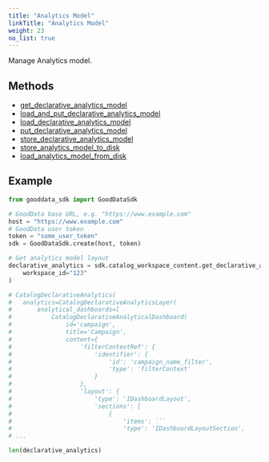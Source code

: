 ```yaml
---
title: "Analytics Model"
linkTitle: "Analytics Model"
weight: 23
no_list: true
---
```

Manage Analytics model.

## Methods

* [get_declarative_analytics_model](./get_declarative_analytics_model/)
* [load_and_put_declarative_analytics_model](./load_and_put_declarative_analytics_model/)
* [load_declarative_analytics_model](./load_declarative_analytics_model/)
* [put_declarative_analytics_model](./put_declarative_analytics_model/)
* [store_declarative_analytics_model](./store_declarative_analytics_model/)
* [store_analytics_model_to_disk](./store_analytics_model_to_disk/)
* [load_analytics_model_from_disk](./load_analytics_model_from_disk/)

## Example

```python
from gooddata_sdk import GoodDataSdk

# GoodData base URL, e.g. "https://www.example.com"
host = "https://www.example.com"
# GoodData user token
token = "some_user_token"
sdk = GoodDataSdk.create(host, token)

# Get analytics model layout
declarative_analytics = sdk.catalog_workspace_content.get_declarative_analytics_model(
    workspace_id="123"
)

# CatalogDeclarativeAnalytics(
#   analytics=CatalogDeclarativeAnalyticsLayer(
#       analytical_dashboards=[
#           CatalogDeclarativeAnalyticalDashboard(
#               id='campaign',
#               title='Campaign',
#               content={
#                   'filterContextRef': {
#                       'identifier': {
#                           'id': 'campaign_name_filter',
#                           'type': 'filterContext'
#                       }
#                   },
#                   'layout': {
#                       'type': 'IDashboardLayout',
#                       'sections': [
#                           {
#                               'items': ```
#                               'type': 'IDashboardLayoutSection',
# ...

len(declarative_analytics)
```
